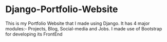 # Django-Portfolio-Website
This is my Portfolio Website that I made using Django. 
It has 4 major modules:- Projects, Blog, Social-media and Jobs.
I made use of Bootstrap for developing its FrontEnd


